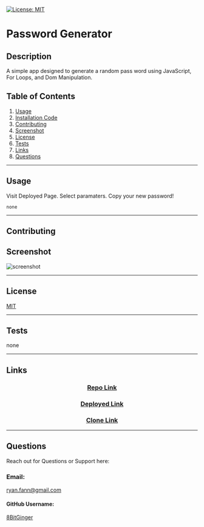 
<a id="badges"></a>
[![License: MIT](https://img.shields.io/badge/License-MIT-yellow.svg)](https://opensource.org/licenses/MIT)


# Password Generator

## Description
A simple app designed to generate a random pass word  using JavaScript, For Loops, and Dom Manipulation.



## Table of Contents
1. [Usage](#usage)
2. [Installation Code](#installation)
3. [Contributing](#contributing)
4. [Screenshot](#screenshot)
5. [License](#license)
6. [Tests](#tests)
7. [Links](#links)
8. [Questions](#support)

---

<a id="usage"></a>
## Usage
Visit Deployed Page.  Select paramaters.  Copy your new password!

<a id="installation"></a>
```
none
```

---

<a id="contributing"></a>
## Contributing



<a id="screenshot"></a>
## Screenshot
![screenshot](./assets/images/screenshot-psgen)

---


<a id="license"></a>
## License
[MIT](url)

---


<a id="tests"></a>
## Tests
none

---


<a id="links"></a>
## Links

<div align="center">

### [Repo Link](https://github.com/8BitGinger/passwordGenerator)

### [Deployed Link](https://8bitginger.github.io/passwordGenerator/)

### [Clone Link](none)

</div>

---

<a id="support"></a>
## Questions
Reach out for Questions or Support here:
### Email: 
ryan.fann@gmail.com
#### GitHub Username: 
[8BitGinger](https://github.com/8BitGinger)

